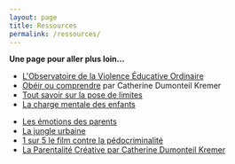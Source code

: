 ```yaml
---
layout: page
title: Ressources
permalink: /ressources/
---
```

**Une page pour aller plus loin...**

- <a href="https://www.oveo.org/">L'Observatoire de la Violence Éducative Ordinaire</a>
- <a href="https://www.youtube.com/watch?v=cHsr3w6nX9w&feature=youtu.be">Obéir ou comprendre</a> par Catherine Dumonteil Kremer
- <a href="https://vimeo.com/270265863">Tout savoir sur la pose de limites</a>
- <a href="https://vimeo.com/254280785">La charge mentale des enfants</a>
<!--
- <a href="https://vimeo.com/412321694">Sans fessée comment faire avec la Parentalité Créative ?</a>-->
- <a href="https://vimeo.com/470542051">Les émotions des parents</a>
- <a href="https://vimeo.com/455522926">La jungle urbaine</a>
- <a href="https://www.youtube.com/watch?v=m2BcLFbu5IA&t=2420s">1 sur 5 le film contre la pédocriminalité</a>
- <a href="https://parentalitecreative.com">La Parentalité Créative par Catherine Dumonteil Kremer</a>
